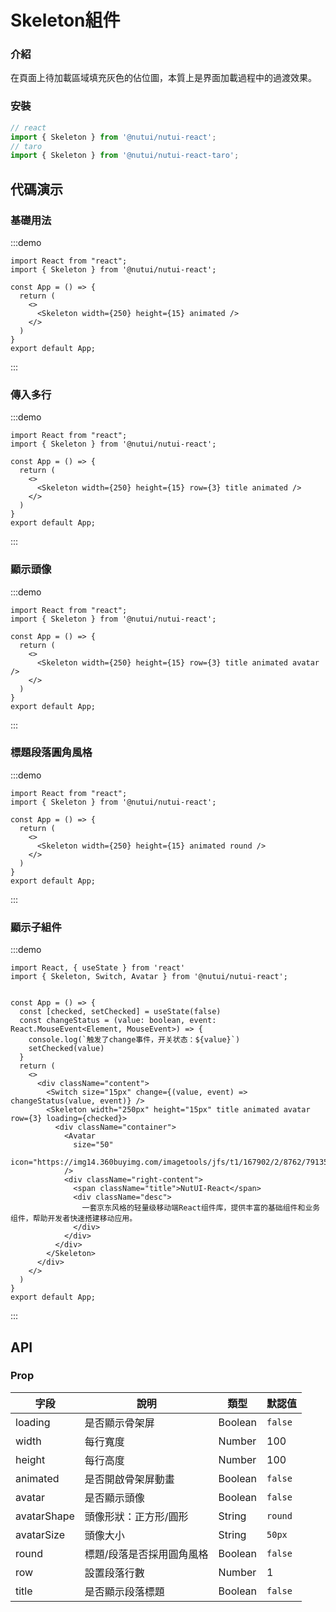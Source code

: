 #  Skeleton組件

### 介紹

在頁面上待加載區域填充灰色的佔位圖，本質上是界面加載過程中的過渡效果。

### 安裝
``` ts
// react
import { Skeleton } from '@nutui/nutui-react';
// taro
import { Skeleton } from '@nutui/nutui-react-taro';
```


## 代碼演示

### 基礎用法

:::demo
```tsx
import React from "react";
import { Skeleton } from '@nutui/nutui-react';

const App = () => {
  return (
    <>
      <Skeleton width={250} height={15} animated />
    </>
  )
}
export default App;
```
:::

### 傳入多行

:::demo
```tsx
import React from "react";
import { Skeleton } from '@nutui/nutui-react';

const App = () => {
  return (
    <>
      <Skeleton width={250} height={15} row={3} title animated />
    </>
  )
}
export default App;
```
:::

### 顯示頭像

:::demo
```tsx
import React from "react";
import { Skeleton } from '@nutui/nutui-react';

const App = () => {
  return (
    <>
      <Skeleton width={250} height={15} row={3} title animated avatar />
    </>
  )
}
export default App;
```
:::

### 標題段落圓角風格

:::demo
```tsx
import React from "react";
import { Skeleton } from '@nutui/nutui-react';

const App = () => {
  return (
    <>
      <Skeleton width={250} height={15} animated round />
    </>
  )
}
export default App;
```
:::

### 顯示子組件

:::demo
```tsx
import React, { useState } from 'react'
import { Skeleton, Switch, Avatar } from '@nutui/nutui-react';


const App = () => {
  const [checked, setChecked] = useState(false)
  const changeStatus = (value: boolean, event: React.MouseEvent<Element, MouseEvent>) => {
    console.log(`触发了change事件，开关状态：${value}`)
    setChecked(value)
  }
  return (
    <>
      <div className="content">
        <Switch size="15px" change={(value, event) => changeStatus(value, event)} />
        <Skeleton width="250px" height="15px" title animated avatar row={3} loading={checked}>
          <div className="container">
            <Avatar
              size="50"
              icon="https://img14.360buyimg.com/imagetools/jfs/t1/167902/2/8762/791358/603742d7E9b4275e3/e09d8f9a8bf4c0ef.png"
            />
            <div className="right-content">
              <span className="title">NutUI-React</span>
              <div className="desc">
                一套京东风格的轻量级移动端React组件库，提供丰富的基础组件和业务组件，帮助开发者快速搭建移动应用。
              </div>
            </div>
          </div>
        </Skeleton>
      </div>
    </>
  )
}
export default App;
```
:::



## API

### Prop  

| 字段       | 說明                                             | 類型    | 默認值    |
|------------|-------------------------------------------------|---------|----------|
| loading    | 是否顯示骨架屏                                    | Boolean | `false`    | 
| width       | 每行寬度                                        | Number  | 100 |
| height      | 每行高度                                        | Number  | 100   |
| animated    | 是否開啟骨架屏動畫                                | Boolean  | `false`  |
| avatar      | 是否顯示頭像                                    | Boolean | `false`   |
| avatarShape      | 頭像形狀：正方形/圓形                        | String | `round`   |
| avatarSize       | 頭像大小                                  | String | `50px`    |
| round  | 標題/段落是否採用圓角風格                                | Boolean | `false`  |
| row    | 設置段落行數                                           | Number | 1       |
| title  | 是否顯示段落標題                                        | Boolean | `false`   |
